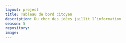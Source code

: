 ```yaml
---
layout: project
title: Tableau de bord citoyen
description: Du choc des idées jaillit l’information
season: 5
repository:
image:
---
```

